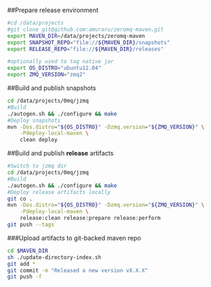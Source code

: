 ##Prepare release environment
```bash
#cd /data/projects
#git clone git@github.com:amuraru/zeromq-maven.git
export MAVEN_DIR=/data/projects/zeromq-maven
export SNAPSHOT_REPO="file://${MAVEN_DIR}/snapshots"
export RELEASE_REPO="file://${MAVEN_DIR}/releases"

#optionally used to tag native jar
export OS_DISTRO="ubuntu12.04"
export ZMQ_VERSION="zmq2"
```

##Build and publish snapshots
```bash
cd /data/projects/0mq/jzmq
#Build
./autogen.sh && ./configure && make
#Deploy snapshots
mvn -Dos.distro="${OS_DISTRO}" -Dzmq.version="${ZMQ_VERSION}" \
    -Pdeploy-local-maven \
    clean deploy
```


##Build and publish **release** artifacts

```bash
#Switch to jzmq dir
cd /data/projects/0mq/jzmq
#Build
./autogen.sh && ./configure && make
#Deploy release artifacts locally
git co .
mvn -Dos.distro="${OS_DISTRO}" -Dzmq.version="${ZMQ_VERSION}" \
    -Pdeploy-local-maven \
    release:clean release:prepare release:perform
git push --tags
```


###Upload artifacts to git-backed maven repo
```bash
cd $MAVEN_DIR
sh ./update-directory-index.sh
git add *
git commit -m "Released a new version vX.X.X"
git push -f
```
